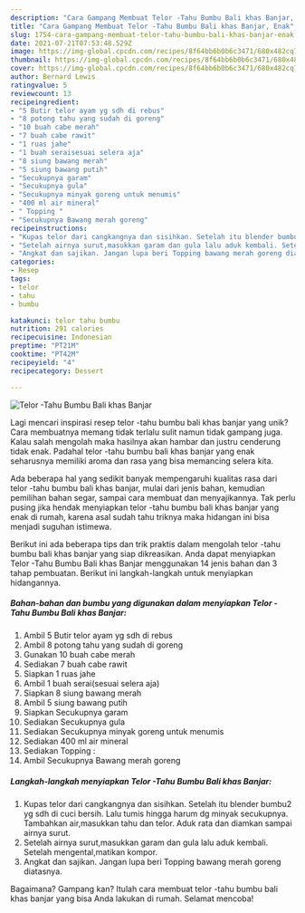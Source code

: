 ```yaml
---
description: "Cara Gampang Membuat Telor -Tahu Bumbu Bali khas Banjar, Enak"
title: "Cara Gampang Membuat Telor -Tahu Bumbu Bali khas Banjar, Enak"
slug: 1754-cara-gampang-membuat-telor-tahu-bumbu-bali-khas-banjar-enak
date: 2021-07-21T07:53:48.529Z
image: https://img-global.cpcdn.com/recipes/8f64bb6b0b6c3471/680x482cq70/telor-tahu-bumbu-bali-khas-banjar-foto-resep-utama.jpg
thumbnail: https://img-global.cpcdn.com/recipes/8f64bb6b0b6c3471/680x482cq70/telor-tahu-bumbu-bali-khas-banjar-foto-resep-utama.jpg
cover: https://img-global.cpcdn.com/recipes/8f64bb6b0b6c3471/680x482cq70/telor-tahu-bumbu-bali-khas-banjar-foto-resep-utama.jpg
author: Bernard Lewis
ratingvalue: 5
reviewcount: 13
recipeingredient:
- "5 Butir telor ayam yg sdh di rebus"
- "8 potong tahu yang sudah di goreng"
- "10 buah cabe merah"
- "7 buah cabe rawit"
- "1 ruas jahe"
- "1 buah seraisesuai selera aja"
- "8 siung bawang merah"
- "5 siung bawang putih"
- "Secukupnya garam"
- "Secukupnya gula"
- "Secukupnya minyak goreng untuk menumis"
- "400 ml air mineral"
- " Topping "
- "Secukupnya Bawang merah goreng"
recipeinstructions:
- "Kupas telor dari cangkangnya dan sisihkan. Setelah itu blender bumbu2 yg sdh di cuci bersih. Lalu tumis hingga harum dg minyak secukupnya. Tambahkan air,masukkan tahu dan telor. Aduk rata dan diamkan sampai airnya surut."
- "Setelah airnya surut,masukkan garam dan gula lalu aduk kembali. Setelah mengental,matikan kompor."
- "Angkat dan sajikan. Jangan lupa beri Topping bawang merah goreng diatasnya."
categories:
- Resep
tags:
- telor
- tahu
- bumbu

katakunci: telor tahu bumbu 
nutrition: 291 calories
recipecuisine: Indonesian
preptime: "PT21M"
cooktime: "PT42M"
recipeyield: "4"
recipecategory: Dessert

---
```



![Telor -Tahu Bumbu Bali khas Banjar](https://img-global.cpcdn.com/recipes/8f64bb6b0b6c3471/680x482cq70/telor-tahu-bumbu-bali-khas-banjar-foto-resep-utama.jpg)

Lagi mencari inspirasi resep telor -tahu bumbu bali khas banjar yang unik? Cara membuatnya memang tidak terlalu sulit namun tidak gampang juga. Kalau salah mengolah maka hasilnya akan hambar dan justru cenderung tidak enak. Padahal telor -tahu bumbu bali khas banjar yang enak seharusnya memiliki aroma dan rasa yang bisa memancing selera kita.

Ada beberapa hal yang sedikit banyak mempengaruhi kualitas rasa dari telor -tahu bumbu bali khas banjar, mulai dari jenis bahan, kemudian pemilihan bahan segar, sampai cara membuat dan menyajikannya. Tak perlu pusing jika hendak menyiapkan telor -tahu bumbu bali khas banjar yang enak di rumah, karena asal sudah tahu triknya maka hidangan ini bisa menjadi suguhan istimewa.




Berikut ini ada beberapa tips dan trik praktis dalam mengolah telor -tahu bumbu bali khas banjar yang siap dikreasikan. Anda dapat menyiapkan Telor -Tahu Bumbu Bali khas Banjar menggunakan 14 jenis bahan dan 3 tahap pembuatan. Berikut ini langkah-langkah untuk menyiapkan hidangannya.

<!--inarticleads1-->

##### Bahan-bahan dan bumbu yang digunakan dalam menyiapkan Telor -Tahu Bumbu Bali khas Banjar:

1. Ambil 5 Butir telor ayam yg sdh di rebus
1. Ambil 8 potong tahu yang sudah di goreng
1. Gunakan 10 buah cabe merah
1. Sediakan 7 buah cabe rawit
1. Siapkan 1 ruas jahe
1. Ambil 1 buah serai(sesuai selera aja)
1. Siapkan 8 siung bawang merah
1. Ambil 5 siung bawang putih
1. Siapkan Secukupnya garam
1. Sediakan Secukupnya gula
1. Sediakan Secukupnya minyak goreng untuk menumis
1. Sediakan 400 ml air mineral
1. Sediakan  Topping :
1. Ambil Secukupnya Bawang merah goreng




<!--inarticleads2-->

##### Langkah-langkah menyiapkan Telor -Tahu Bumbu Bali khas Banjar:

1. Kupas telor dari cangkangnya dan sisihkan. Setelah itu blender bumbu2 yg sdh di cuci bersih. Lalu tumis hingga harum dg minyak secukupnya. Tambahkan air,masukkan tahu dan telor. Aduk rata dan diamkan sampai airnya surut.
1. Setelah airnya surut,masukkan garam dan gula lalu aduk kembali. Setelah mengental,matikan kompor.
1. Angkat dan sajikan. Jangan lupa beri Topping bawang merah goreng diatasnya.




Bagaimana? Gampang kan? Itulah cara membuat telor -tahu bumbu bali khas banjar yang bisa Anda lakukan di rumah. Selamat mencoba!
